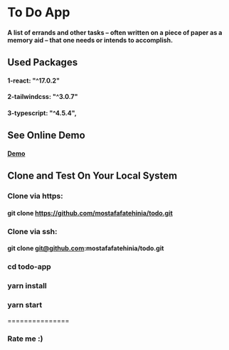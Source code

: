 # To Do App

#### A list of errands and other tasks – often written on a piece of paper as a memory aid – that one needs or intends to accomplish.

## Used Packages

#### 1-react: "^17.0.2"

#### 2-tailwindcss: "^3.0.7"

#### 3-typescript: "^4.5.4",

## See Online Demo

#### [Demo](https://todo-app-mo3tafa.netlify.app/)

## Clone and Test On Your Local System

### Clone via https:

#### git clone https://github.com/mostafafatehinia/todo.git

### Clone via ssh:

#### git clone git@github.com:mostafafatehinia/todo.git

### cd todo-app

### yarn install

### yarn start

===============

### Rate me :)
